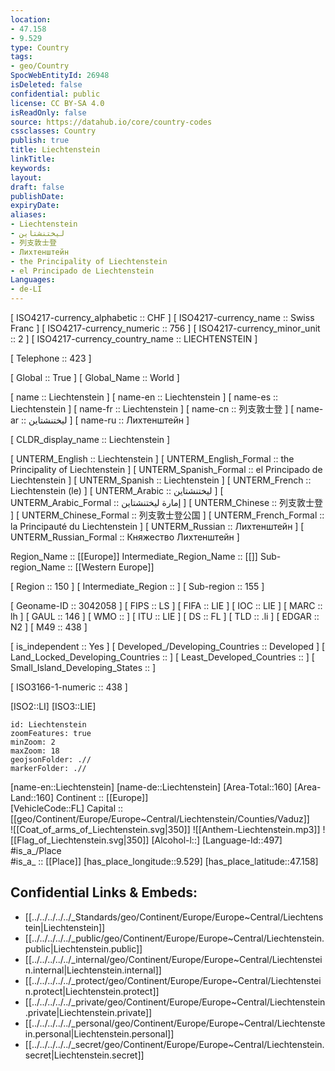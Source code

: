 ```yaml
---
location:
- 47.158
- 9.529
type: Country
tags:
- geo/Country
SpocWebEntityId: 26948
isDeleted: false
confidential: public
license: CC BY-SA 4.0
isReadOnly: false
source: https://datahub.io/core/country-codes
cssclasses: Country
publish: true
title: Liechtenstein
linkTitle: 
keywords: 
layout: 
draft: false
publishDate: 
expiryDate: 
aliases:
- Liechtenstein
- ليختنشتاين
- 列支敦士登
- Лихтенштейн
- the Principality of Liechtenstein
- el Principado de Liechtenstein
Languages:
- de-LI
---
```



[	ISO4217-currency_alphabetic	 :: CHF ] 
[	ISO4217-currency_name	 :: Swiss Franc ] 
[	ISO4217-currency_numeric	 :: 756 ] 
[	ISO4217-currency_minor_unit	 :: 2 ] 
[	ISO4217-currency_country_name	 :: LIECHTENSTEIN ] 

[	Telephone	 :: 423 ] 

[	Global	 :: True ] 
[	Global_Name	 :: World ] 

[	name	 :: Liechtenstein ] 
[	name-en	 :: Liechtenstein ] 
[	name-es	 :: Liechtenstein ] 
[	name-fr	 :: Liechtenstein ] 
[	name-cn	 :: 列支敦士登 ] 
[	name-ar	 :: ليختنشتاين ] 
[	name-ru	 :: Лихтенштейн ] 

[	CLDR_display_name	 :: Liechtenstein ] 

[	UNTERM_English	 :: Liechtenstein ] 
[	UNTERM_English_Formal	 :: the Principality of Liechtenstein ] 
[	UNTERM_Spanish_Formal	 :: el Principado de Liechtenstein ] 
[	UNTERM_Spanish	 :: Liechtenstein ] 
[	UNTERM_French	 :: Liechtenstein (le) ] 
[	UNTERM_Arabic	 :: ليختنشتاين ] 
[	UNTERM_Arabic_Formal	 :: إمارة ليختنشتاين ] 
[	UNTERM_Chinese	 :: 列支敦士登 ] 
[	UNTERM_Chinese_Formal	 :: 列支敦士登公国 ] 
[	UNTERM_French_Formal	 :: la Principauté du Liechtenstein ] 
[	UNTERM_Russian	 :: Лихтенштейн ] 
[	UNTERM_Russian_Formal	 :: Княжество Лихтенштейн ] 

Region_Name ::  [[Europe]] 
Intermediate_Region_Name ::  [[]] 
Sub-region_Name ::  [[Western Europe]] 

[	Region	 :: 150 ] 
[	Intermediate_Region	 ::  ] 
[	Sub-region	 :: 155 ] 

[	Geoname-ID	 :: 3042058 ] 
[	FIPS	 :: LS ] 
[	FIFA	 :: LIE ] 
[	IOC	 :: LIE ] 
[	MARC	 :: lh ] 
[	GAUL	 :: 146 ] 
[	WMO	 ::  ] 
[	ITU	 :: LIE ] 
[	DS	 :: FL ] 
[	TLD	 :: .li ] 
[	EDGAR	 :: N2 ] 
[	M49	 :: 438 ] 

[	is_independent	 :: Yes ] 
[	Developed_/Developing_Countries	 :: Developed ] 
[	Land_Locked_Developing_Countries	 ::  ] 
[	Least_Developed_Countries	 ::  ] 
[	Small_Island_Developing_States	 ::  ] 

[	ISO3166-1-numeric	 :: 438 ] 



[ISO2::LI] 
[ISO3::LIE] 

```leaflet
id: Liechtenstein
zoomFeatures: true 
minZoom: 2 
maxZoom: 18
geojsonFolder: .//
markerFolder: .//
```

[name-en::Liechtenstein] 
[name-de::Liechtenstein] 
[Area-Total::160] 
[Area-Land::160] 
Continent :: [[Europe]]  
[VehicleCode::FL] 
Capital :: [[geo/Continent/Europe/Europe~Central/Liechtenstein/Counties/Vaduz]]  
![[Coat_of_arms_of_Liechtenstein.svg|350]] 
![[Anthem-Liechtenstein.mp3]] 
![[Flag_of_Liechtenstein.svg|350]] 
[Alcohol-l::] 
[Language-Id::497] 
#is_a_/Place  
#is_a_ :: [[Place]] 
[has_place_longitude::9.529] 
[has_place_latitude::47.158] 



## Confidential Links & Embeds: 
- [[../../../../../_Standards/geo/Continent/Europe/Europe~Central/Liechtenstein|Liechtenstein]] 
- [[../../../../../_public/geo/Continent/Europe/Europe~Central/Liechtenstein.public|Liechtenstein.public]] 
- [[../../../../../_internal/geo/Continent/Europe/Europe~Central/Liechtenstein.internal|Liechtenstein.internal]] 
- [[../../../../../_protect/geo/Continent/Europe/Europe~Central/Liechtenstein.protect|Liechtenstein.protect]] 
- [[../../../../../_private/geo/Continent/Europe/Europe~Central/Liechtenstein.private|Liechtenstein.private]] 
- [[../../../../../_personal/geo/Continent/Europe/Europe~Central/Liechtenstein.personal|Liechtenstein.personal]] 
- [[../../../../../_secret/geo/Continent/Europe/Europe~Central/Liechtenstein.secret|Liechtenstein.secret]] 
